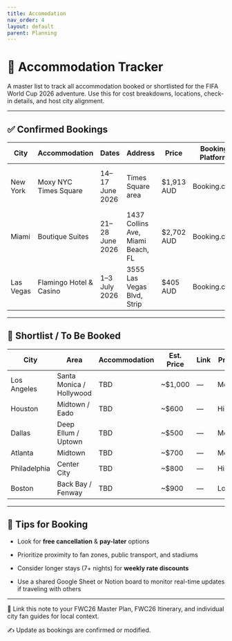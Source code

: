 ```yaml
---
title: Accomodation
nav_order: 4
layout: default
parent: Planning
---
```

# **🏨 Accommodation Tracker**

  

A master list to track all accommodation booked or shortlisted for the FIFA World Cup 2026 adventure. Use this for cost breakdowns, locations, check-in details, and host city alignment.

---

## **✅ Confirmed Bookings**

|**City**|**Accommodation**|**Dates**|**Address**|**Price**|**Booking Platform**|**Notes**|
|---|---|---|---|---|---|---|
|New York|Moxy NYC Times Square|14–17 June 2026|Times Square area|$1,913 AUD|Booking.com|Pay later (by May 2026)|
|Miami|Boutique Suites|21–28 June 2026|1437 Collins Ave, Miami Beach, FL|$2,702 AUD|Booking.com|Great location near beach|
|Las Vegas|Flamingo Hotel & Casino|1–3 July 2026|3555 Las Vegas Blvd, Strip|$405 AUD|Booking.com|Cheap base for fan chaos|

---

## **📝 Shortlist / To Be Booked**

|**City**|**Area**|**Accommodation**|**Est. Price**|**Link**|**Priority**|
|---|---|---|---|---|---|
|Los Angeles|Santa Monica / Hollywood|TBD|~$1,000|—|Medium|
|Houston|Midtown / Eado|TBD|~$600|—|High|
|Dallas|Deep Ellum / Uptown|TBD|~$500|—|Medium|
|Atlanta|Midtown|TBD|~$700|—|Medium|
|Philadelphia|Center City|TBD|~$800|—|High|
|Boston|Back Bay / Fenway|TBD|~$900|—|Low|

---

## **🧠 Tips for Booking**

- Look for **free cancellation** & **pay-later** options
    
- Prioritize proximity to fan zones, public transport, and stadiums
    
- Consider longer stays (7+ nights) for **weekly rate discounts**
    
- Use a shared Google Sheet or Notion board to monitor real-time updates if traveling with others
    

---

📎 Link this note to your FWC26 Master Plan, FWC26 Itinerary, and individual city fan guides for local context.

  

✍️ Update as bookings are confirmed or modified.